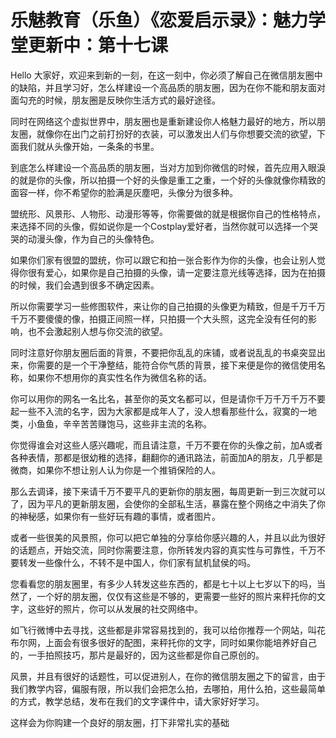# 乐魅教育（乐鱼）《恋爱启示录》：魅力学堂更新中：第十七课

Hello 大家好，欢迎来到新的一刻，在这一刻中，你必须了解自己在微信朋友圈中的缺陷，并且学习好，怎么样建设一个高品质的朋友圈，因为在你不能和朋友面对面勾充的时候，朋友圈是反映你生活方式的最好途径。

同时在网络这个虚拟世界中，朋友圈也是重新建设你人格魅力最好的地方，所以朋友圈，就像你在出门之前打扮好的衣装，可以激发出人们与你想要交流的欲望，下面我们就从头像开始，一条条的书里。

到底怎么样建设一个高品质的朋友圈，当对方加到你微信的时候，首先应用入眼淚的就是你的头像，所以拍摄一个好的头像是重工之重，一个好的头像就像你精致的面容一样，你不希望你的脸满是灰塵吧，头像分为很多种。

盟统形、风景形、人物形、动漫形等等，你需要做的就是根据你自己的性格特点，来选择不同的头像，假如说你是一个Costplay爱好者，当然你就可以选择一个哭哭的动漫头像，作为自己的头像特色。

如果你们家有很盟的盟统，你可以跟它和拍一张合影作为你的头像，也会让别人觉得你很有爱心，如果你是自己拍摄的头像，请一定要注意光线等选择，因为在拍摄的时候，我们会遇到很多不确定因素。

所以你需要学习一些修图软件，来让你的自己拍摄的头像更为精致，但是千万千万千万不要傻傻的像，拍摄正间照一样，只拍摄一个大头照，这完全没有任何的影响，也不会激起别人想与你交流的欲望。

同时注意好你朋友圈后面的背景，不要把你乱乱的床铺，或者说乱乱的书桌突显出来，你需要的是一个干净整结，能符合你气质的背景，接下来便是你的微信使用名称，如果你不想用你的真实性名作为微信名称的话。

你可以用你的网名一名比名，甚至你的英文名都可以，但是请你千万千万千万不要起一些不入流的名字，因为大家都是成年人了，没人想看那些什么，寂寞的一地类，小鱼鱼，辛辛苦苦赚饱马，这些非主流的名称。

你觉得谁会对这些人感兴趣呢，而且请注意，千万不要在你的头像之前，加A或者各种表情，那都是很幼稚的选择，翻翻你的通讯路法，前面加A的朋友，几乎都是微商，如果你不想让别人认为你是一个推销保险的人。

那么去调译，接下来请千万不要平凡的更新你的朋友圈，每周更新一到三次就可以了，因为平凡的更新朋友圈，会使你的全部私生活，暴露在整个网络之中消失了你的神秘感，如果你有一些好玩有趣的事情，或者图片。

或者一些很美的风景照，你可以把它单独的分享给你感兴趣的人，并且以此为很好的话题点，开始交流，同时你需要注意，你所转发内容的真实性与可靠性，千万不要转发一些像什么，不转不是中国人，你们家有鼠机鼠侯的吗。

您看看您的朋友圈里，有多少人转发这些东西的，都是七十以上七岁以下的吗，当然了，一个好的朋友圈，仅仅有这些是不够的，更需要一些好的照片来秤托你的文字，这些好的照片，你可以从发展的社交网络中。

如飞行微博中去寻找，这些都是非常容易找到的，我可以给你推荐一个网站，叫花布尔网，上面会有很多很好的配图，来秤托你的文字，同时如果你能培养好自己的，一手拍照技巧，那片是最好的，因为这些都是你自己原创的。

风景，并且有很好的话题性，可以促进别人，在你的微信朋友圈之下的留言，由于我们教学内容，偏服有限，所以我们会把怎么拍，去哪拍，用什么拍，这些最简单的方式，教学总结，发布在我们的文字课件中，请大家好好学习。

这样会为你购建一个良好的朋友圈，打下非常扎实的基础